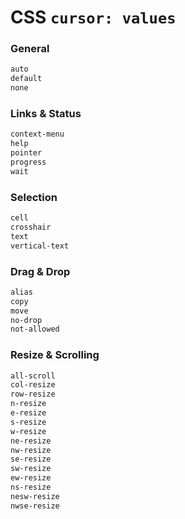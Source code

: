 # CSS `cursor: values`

### General
```css
auto
default
none
```

### Links & Status
```css
context-menu
help
pointer
progress
wait
```

### Selection
```css
cell
crosshair
text
vertical-text
```

### Drag & Drop
```css
alias
copy
move
no-drop
not-allowed
```

### Resize & Scrolling
```css
all-scroll
col-resize
row-resize
n-resize
e-resize
s-resize
w-resize
ne-resize
nw-resize
se-resize
sw-resize
ew-resize
ns-resize
nesw-resize
nwse-resize
```
